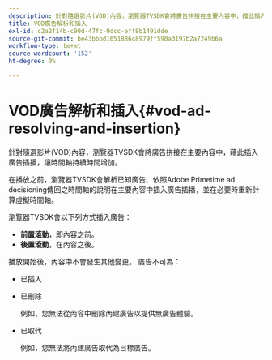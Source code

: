 ```yaml
---
description: 針對隨選影片(VOD)內容，瀏覽器TVSDK會將廣告拼接在主要內容中，藉此插入廣告插播，讓時間軸持續時間增加。
title: VOD廣告解析和插入
exl-id: c2a2f14b-c90d-47fc-9dcc-eff8b1491dde
source-git-commit: be43bbbd1051886c8979ff590a3197b2a7249b6a
workflow-type: tm+mt
source-wordcount: '152'
ht-degree: 0%

---
```


# VOD廣告解析和插入{#vod-ad-resolving-and-insertion}

針對隨選影片(VOD)內容，瀏覽器TVSDK會將廣告拼接在主要內容中，藉此插入廣告插播，讓時間軸持續時間增加。

在播放之前，瀏覽器TVSDK會解析已知廣告、依照Adobe Primetime ad decisioning傳回之時間軸的說明在主要內容中插入廣告插播，並在必要時重新計算虛擬時間軸。

瀏覽器TVSDK會以下列方式插入廣告：

* **前置滾動**，即內容之前。
* **後置滾動**，在內容之後。

播放開始後，內容中不會發生其他變更。 廣告不可為：

* 已插入
* 已刪除

   例如，您無法從內容中刪除內建廣告以提供無廣告體驗。
* 已取代

   例如，您無法將內建廣告取代為目標廣告。

